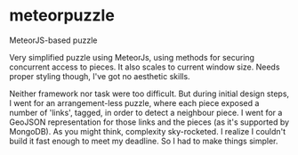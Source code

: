 # meteorpuzzle
MeteorJS-based puzzle

Very simplified puzzle using MeteorJs, using methods for securing concurrent access to pieces. It also scales to current 
window size. Needs proper styling though, I've got no aesthetic skills.

Neither framework nor task were too difficult. But during initial design steps, I went for an arrangement-less puzzle, 
where each piece exposed a number of 'links', tagged, in order to detect a neighbour piece. I went for a GeoJSON 
representation for those links and the pieces (as it's supported by MongoDB). As you might think, complexity sky-rocketed.
I realize I couldn't build it fast enough to meet my deadline. So I had to make things simpler.



